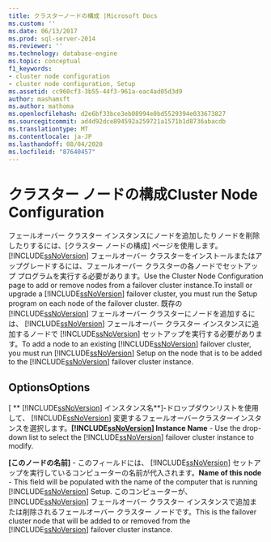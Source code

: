 ```yaml
---
title: クラスターノードの構成 |Microsoft Docs
ms.custom: ''
ms.date: 06/13/2017
ms.prod: sql-server-2014
ms.reviewer: ''
ms.technology: database-engine
ms.topic: conceptual
f1_keywords:
- cluster node configuration
- cluster node configuration, Setup
ms.assetid: cc960cf3-3b55-44f3-961a-eac4ad05d3d9
author: mashamsft
ms.author: mathoma
ms.openlocfilehash: d2e6bf33bce3eb08994e0bd5529394e033673827
ms.sourcegitcommit: ad4d92dce894592a259721a1571b1d8736abacdb
ms.translationtype: MT
ms.contentlocale: ja-JP
ms.lasthandoff: 08/04/2020
ms.locfileid: "87640457"
---
```

# <a name="cluster-node-configuration"></a><span data-ttu-id="29e48-102">クラスター ノードの構成</span><span class="sxs-lookup"><span data-stu-id="29e48-102">Cluster Node Configuration</span></span>
  <span data-ttu-id="29e48-103">フェールオーバー クラスター インスタンスにノードを追加したりノードを削除したりするには、[クラスター ノードの構成] ページを使用します。 [!INCLUDE[ssNoVersion](../../includes/ssnoversion-md.md)] フェールオーバー クラスターをインストールまたはアップグレードするには、フェールオーバー クラスターの各ノードでセットアップ プログラムを実行する必要があります。</span><span class="sxs-lookup"><span data-stu-id="29e48-103">Use the Cluster Node Configuration page to add or remove nodes from a failover cluster instance.To install or upgrade a [!INCLUDE[ssNoVersion](../../includes/ssnoversion-md.md)] failover cluster, you must run the Setup program on each node of the failover cluster.</span></span> <span data-ttu-id="29e48-104">既存の [!INCLUDE[ssNoVersion](../../includes/ssnoversion-md.md)] フェールオーバー クラスターにノードを追加するには、 [!INCLUDE[ssNoVersion](../../includes/ssnoversion-md.md)] フェールオーバー クラスター インスタンスに追加するノードで [!INCLUDE[ssNoVersion](../../includes/ssnoversion-md.md)] セットアップを実行する必要があります。</span><span class="sxs-lookup"><span data-stu-id="29e48-104">To add a node to an existing [!INCLUDE[ssNoVersion](../../includes/ssnoversion-md.md)] failover cluster, you must run [!INCLUDE[ssNoVersion](../../includes/ssnoversion-md.md)] Setup on the node that is to be added to the [!INCLUDE[ssNoVersion](../../includes/ssnoversion-md.md)] failover cluster instance.</span></span>  
  
## <a name="options"></a><span data-ttu-id="29e48-105">Options</span><span class="sxs-lookup"><span data-stu-id="29e48-105">Options</span></span>  
 <span data-ttu-id="29e48-106">[ \*\* [!INCLUDE[ssNoVersion](../../includes/ssnoversion-md.md)] インスタンス名\*\*]-ドロップダウンリストを使用して、 [!INCLUDE[ssNoVersion](../../includes/ssnoversion-md.md)] 変更するフェールオーバークラスターインスタンスを選択します。</span><span class="sxs-lookup"><span data-stu-id="29e48-106">**[!INCLUDE[ssNoVersion](../../includes/ssnoversion-md.md)] Instance Name** - Use the drop-down list to select the [!INCLUDE[ssNoVersion](../../includes/ssnoversion-md.md)] failover cluster instance to modify.</span></span>  
  
 <span data-ttu-id="29e48-107">**[このノードの名前]** - このフィールドには、 [!INCLUDE[ssNoVersion](../../includes/ssnoversion-md.md)] セットアップを実行しているコンピューターの名前が代入されます。</span><span class="sxs-lookup"><span data-stu-id="29e48-107">**Name of this node** - This field will be populated with the name of the computer that is running [!INCLUDE[ssNoVersion](../../includes/ssnoversion-md.md)] Setup.</span></span> <span data-ttu-id="29e48-108">このコンピューターが、 [!INCLUDE[ssNoVersion](../../includes/ssnoversion-md.md)] フェールオーバー クラスター インスタンスで追加または削除されるフェールオーバー クラスター ノードです。</span><span class="sxs-lookup"><span data-stu-id="29e48-108">This is the failover cluster node that will be added to or removed from the [!INCLUDE[ssNoVersion](../../includes/ssnoversion-md.md)] failover cluster instance.</span></span>  
  
  

